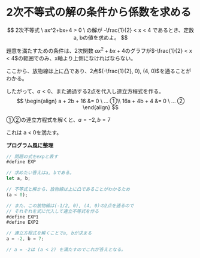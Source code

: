 # 2次不等式の解の条件から係数を求める

$$
2次不等式 \ ax^2+bx+4 > 0 \ の解が -\frac{1}{2} < x < 4 であるとき、定数a, bの値を求めよ。
$$



題意を満たすための条件は、2次関数 $ax^2+bx+4$のグラフが$-\frac{1}{2} < x < 4$の範囲でのみ、x軸より上側になければならない。

ここから、放物線は上に凸であり、2点$(-\frac{1}{2}, 0), (4, 0)$を通ることがわかる。



したがって、$a < 0$、また通過する2点を代入し連立方程式を作る。
$$
\begin{align}
a + 2b + 16 &= 0 \ ... ①\\
16a + 4b + 4 &= 0 \ ... ②
\end{align}
$$


①②の連立方程式を解くと、$a = -2, b = 7$

これは a < 0を満たす。



**プログラム風に整理**

```js
// 問題の式をexpと表す
#define EXP

// 求めたい答えはa, bである。
let a, b;

// 不等式と解から、放物線は上に凸であることがわかるため
(a < 0);

// また、この放物線は(-1/2, 0), (4, 0)の2点を通るので
// それぞれを式に代入して連立不等式を作る
#define EXP1
#define EXP2

// 連立方程式を解くことでa, bが求まる
a = -2, b = 7;

// a = -2は (a < 2) を満たすのでこれが答えとなる。
```

